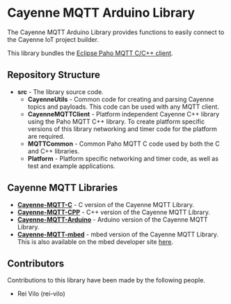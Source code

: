 # Cayenne MQTT Arduino Library
The Cayenne MQTT Arduino Library provides functions to easily connect to the Cayenne IoT project builder.

This library bundles the [Eclipse Paho MQTT C/C++ client](https://github.com/eclipse/paho.mqtt.embedded-c).

## Repository Structure
- **src** - The library source code.
  - **CayenneUtils** - Common code for creating and parsing Cayenne topics and payloads. This code can be used with any MQTT client.
  - **CayenneMQTTClient** - Platform independent Cayenne C++ library using the Paho MQTT C++ library. To create platform specific versions of this library networking and timer code for the platform are required.
  - **MQTTCommon** - Common Paho MQTT C code used by both the C and C++ libraries.
  - **Platform** - Platform specific networking and timer code, as well as test and example applications.

## Cayenne MQTT Libraries
- **[Cayenne-MQTT-C](https://github.com/myDevicesIoT/Cayenne-MQTT-C)** - C version of the Cayenne MQTT Library.
- **[Cayenne-MQTT-CPP](https://github.com/myDevicesIoT/Cayenne-MQTT-CPP)** - C++ version of the Cayenne MQTT Library.
- **[Cayenne-MQTT-Arduino](https://github.com/myDevicesIoT/Cayenne-MQTT-Arduino)** - Arduino version of the Cayenne MQTT Library.
- **[Cayenne-MQTT-mbed](https://github.com/myDevicesIoT/Cayenne-MQTT-mbed)** - mbed version of the Cayenne MQTT Library. This is also available on the mbed developer site [here](https://developer.mbed.org/teams/myDevicesIoT/code/Cayenne-MQTT-mbed/).

## Contributors
Contributions to this library have been made by the following people.
- Rei Vilo (rei-vilo)
